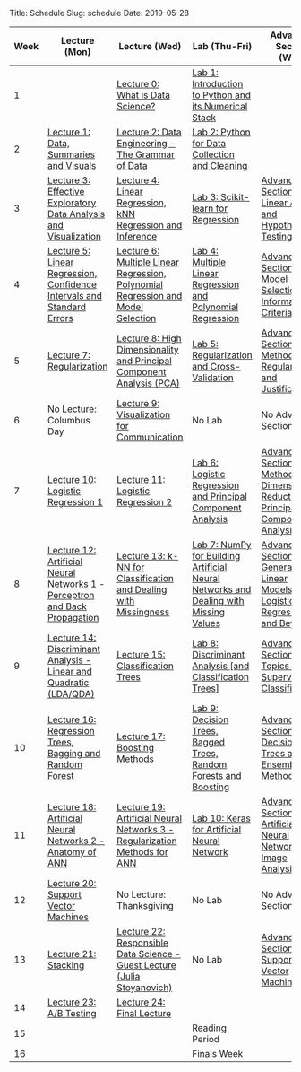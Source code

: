 Title: Schedule
Slug: schedule
Date: 2019-05-28


|Week|Lecture (Mon)|Lecture (Wed)|Lab (Thu-Fri)|Advanced Section (Wed)|Assignment (R:Released Tue - D:Due Wed)|
|-----|-----|-----|-----|-----|-----|
|1||[Lecture 0: What is Data Science?]({filename}/lectures/lecture0/index.md)|[Lab 1: Introduction to Python and its Numerical Stack]({filename}/labs/lab1/index.md)||R:HW0||
|2|[Lecture 1: Data, Summaries and Visuals]({filename}/lectures/lecture1/index.md)|[Lecture 2: Data Engineering - The Grammar of Data]({filename}/lectures/lecture2/index.md)|[Lab 2: Python for Data Collection and Cleaning]({filename}/labs/lab2/index.md)||R:HW1 - D:HW0||
|3|[Lecture 3: Effective Exploratory Data Analysis and Visualization]({filename}/lectures/lecture3/index.md)|[Lecture 4: Linear Regression, kNN Regression and Inference]({filename}/lectures/lecture4/index.md)|[Lab 3: Scikit-learn for Regression]({filename}/labs/lab3/index.md)|[Advanced Section 1: Linear Algebra and Hypothesis Testing]({filename}/a_sections/a_section1/index.md)|R:HW2 - D:HW1||
|4|[Lecture 5: Linear Regression, Confidence Intervals and Standard Errors]({filename}/lectures/lecture5/index.md)|[Lecture 6: Multiple Linear Regression, Polynomial Regression and Model Selection]({filename}/lectures/lecture6/index.md)|[Lab 4: Multiple Linear Regression and Polynomial Regression]({filename}/labs/lab4/index.md)|[Advanced Section 2: Model Selection and Information Criteria]({filename}/a_sections/a_section2/index.md)|R:HW3 - D:HW2||
|5|[Lecture 7: Regularization]({filename}/lectures/lecture7/index.md)|[Lecture 8:  High Dimensionality and Principal Component Analysis (PCA)]({filename}/lectures/lecture8/index.md)|[Lab 5: Regularization and Cross-Validation]({filename}/labs/lab5/index.md)|[Advanced Section 3: Methods of Regularization and Justifications]({filename}/a_sections/a_section3/index.md)|R:HW4(individual) D:HW3||
|6|No Lecture: Columbus Day|[Lecture 9: Visualization for Communication]({filename}/lectures/lecture9/index.md)|No Lab|No Advanced Section|No Assignment||
|7|[Lecture 10: Logistic Regression 1]({filename}/lectures/lecture10/index.md)|[Lecture 11: Logistic Regression 2]({filename}/lectures/lecture11/index.md)|[Lab 6: Logistic Regression and Principal Component Analysis]({filename}/labs/lab6/index.md)|[Advanced Section 4: Methods of Dimensionality Reduction - Principal Component Analysis]({filename}/a_sections/a_section4/index.md)|R:HW5 - D:HW4||
|8|[Lecture 12:  Artificial Neural Networks 1 - Perceptron and Back Propagation]({filename}/lectures/lecture12/index.md)|[Lecture 13: k-NN for Classification and Dealing with Missingness]({filename}/lectures/lecture13/index.md)|[Lab 7: NumPy for Building Artificial Neural Networks and Dealing with Missing Values]({filename}/labs/lab7/index.md)|[Advanced Section 5: Generalized Linear Models, Logistic Regression and Beyond]({filename}/a_sections/a_section5/index.md)|R:HW6 - D:HW5||
|9|[Lecture 14: Discriminant Analysis - Linear and Quadratic (LDA/QDA)]({filename}/lectures/lecture14/index.md)|[Lecture 15: Classification Trees]({filename}/lectures/lecture15/index.md)|[Lab 8: Discriminant Analysis [and Classification Trees]]({filename}/labs/lab8/index.md)|[Advanced Section 6: Topics in Supervised Classification]({filename}/a_sections/a_section6/index.md)|R:HW7 - D:HW6||
|10|[Lecture 16: Regression Trees, Bagging and Random Forest]({filename}/lectures/lecture16/index.md)|[Lecture 17: Boosting Methods]({filename}/lectures/lecture17/index.md)|[Lab 9: Decision Trees, Bagged Trees, Random Forests and Boosting]({filename}/labs/lab9/index.md)|[Advanced Section 7: Decision Trees and Ensemble Methods]({filename}/a_sections/a_section7/index.md)|R:HW8 - D:HW7||
|11|[Lecture 18: Artificial Neural Networks 2 - Anatomy of ANN]({filename}/lectures/lecture18/index.md)|[Lecture 19: Artificial Neural Networks 3 - Regularization Methods for ANN]({filename}/lectures/lecture19/index.md)|[Lab 10: Keras for Artificial Neural Network]({filename}/labs/lab10/index.md)|[Advanced Section 8: Artificial Neural Networks for Image Analysis]({filename}/a_sections/a_section8/index.md)|R:HW9(individual) D:HW8||
|12|[Lecture 20: Support Vector Machines]({filename}/lectures/lecture20/index.md)|No Lecture: Thanksgiving|No Lab|No Advanced Section|No Assignment||
|13|[Lecture 21: Stacking]({filename}/lectures/lecture21/index.md)|[Lecture 22: Responsible Data Science - Guest Lecture (Julia Stoyanovich)]({filename}/lectures/lecture22/index.md)|No Lab|[Advanced Section 9: Support Vector Machines]({filename}/a_sections/a_section9/index.md)|D:HW9||
|14|[Lecture 23: A/B Testing]({filename}/lectures/lecture23/index.md)|[Lecture 24: Final Lecture]({filename}/lectures/lecture24/index.md)||||
|15|||Reading Period|||
|16|||Finals Week|||
